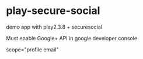 # play-secure-social
demo app with play2.3.8 + securesocial


Must enable Google+ API in google developer console

scope="profile email"
